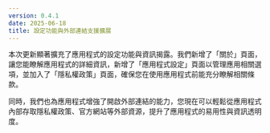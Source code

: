 ```yaml
---
version: 0.4.1
date: 2025-06-18
title: 設定功能與外部連結支援擴展
---
```


本次更新顯著擴充了應用程式的設定功能與資訊揭露。我們新增了「關於」頁面，讓您能瞭解應用程式的詳細資訊，新增了「應用程式設定」頁面以管理應用相關選項，並加入了「隱私權政策」頁面，確保您在使用應用程式前能充分瞭解相關條款。

同時，我們也為應用程式增強了開啟外部連結的能力，您現在可以輕鬆從應用程式內部存取隱私權政策、官方網站等外部資源，提升了應用程式的易用性與資訊透明度。
